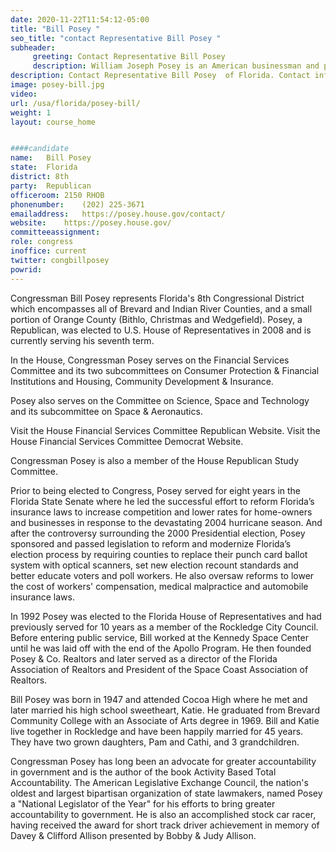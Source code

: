 ```yaml
---
date: 2020-11-22T11:54:12-05:00
title: "Bill Posey "
seo_title: "contact Representative Bill Posey "
subheader:
     greeting: Contact Representative Bill Posey  
     description: William Joseph Posey is an American businessman and politician serving as the U.S. Representative for Florida's 8th congressional district, in Congress since 2009. He is a member of the Republican Party. He formerly served in the Florida Senate and the Florida House of Representatives.
description: Contact Representative Bill Posey  of Florida. Contact information for Bill Posey  includes email address, phone number, and mailing address.
image: posey-bill.jpg
video: 
url: /usa/florida/posey-bill/
weight: 1
layout: course_home


####candidate
name:	Bill Posey 
state:	Florida
district: 8th
party:	Republican
officeroom:	2150 RHOB
phonenumber:	(202) 225-3671
emailaddress:	https://posey.house.gov/contact/
website:	https://posey.house.gov/
committeeassignment: 
role: congress
inoffice: current
twitter: congbillposey
powrid: 
---
```


Congressman Bill Posey represents Florida's 8th Congressional District which encompasses all of Brevard and Indian River Counties, and a small portion of Orange County (Bithlo, Christmas and Wedgefield).  Posey, a Republican, was elected to U.S. House of Representatives in 2008 and is currently serving his seventh term.

In the House, Congressman Posey serves on the Financial Services Committee and its two subcommittees on Consumer Protection & Financial Institutions and Housing, Community Development & Insurance.

Posey also serves on the Committee on Science, Space and Technology and its subcommittee on Space & Aeronautics.

Visit the House Financial Services Committee Republican Website. Visit the House Financial Services Committee Democrat Website.

Congressman Posey is also a member of the House Republican Study Committee.

Prior to being elected to Congress, Posey served for eight years in the Florida State Senate where he led the successful effort to reform Florida’s insurance laws to increase competition and lower rates for home-owners and businesses in response to the devastating 2004 hurricane season. And after the controversy surrounding the 2000 Presidential election, Posey sponsored and passed legislation to reform and modernize Florida’s election process by requiring counties to replace their punch card ballot system with optical scanners, set new election recount standards and better educate voters and poll workers. He also oversaw reforms to lower the cost of workers' compensation, medical malpractice and automobile insurance laws. 

In 1992 Posey was elected to the Florida House of Representatives and had previously served for 10 years as a member of the Rockledge City Council. Before entering public service, Bill worked at the Kennedy Space Center until he was laid off with the end of the Apollo Program. He then founded Posey & Co. Realtors and later served as a director of the Florida Association of Realtors and President of the Space Coast Association of Realtors.

Bill Posey was born in 1947 and attended Cocoa High where he met and later married his high school sweetheart, Katie. He graduated from Brevard Community College with an Associate of Arts degree in 1969. Bill and Katie live together in Rockledge and have been happily married for 45 years. They have two grown daughters, Pam and Cathi, and 3 grandchildren.

Congressman Posey has long been an advocate for greater accountability in government and is the author of the book Activity Based Total Accountability.  The American Legislative Exchange Council, the nation's oldest and largest bipartisan organization of state lawmakers, named Posey a "National Legislator of the Year" for his efforts to bring greater accountability to government. He is also an accomplished stock car racer, having received the award for short track driver achievement in memory of Davey & Clifford Allison presented by Bobby & Judy Allison.